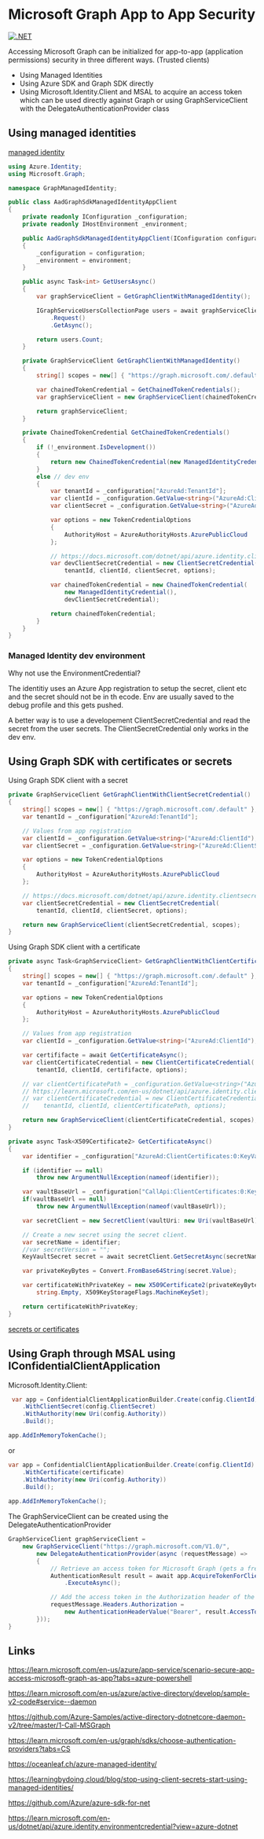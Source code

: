# Microsoft Graph App to App Security

[![.NET](https://github.com/damienbod/MicrosoftGraphAppToAppSecurity/actions/workflows/dotnet.yml/badge.svg)](https://github.com/damienbod/MicrosoftGraphAppToAppSecurity/actions/workflows/dotnet.yml)

Accessing Microsoft Graph can be initialized for app-to-app (application permissions) security in three different ways. (Trusted clients)

- Using Managed Identities
- Using Azure SDK and Graph SDK directly
- Using Microsoft.Identity.Client and MSAL to acquire an access token which can be used directly against Graph or using GraphServiceClient with the DelegateAuthenticationProvider class

## Using managed identities

[managed identity](https://learn.microsoft.com/en-us/azure/app-service/scenario-secure-app-access-microsoft-graph-as-app?tabs=azure-powershell)

```csharp
using Azure.Identity;
using Microsoft.Graph;

namespace GraphManagedIdentity;

public class AadGraphSdkManagedIdentityAppClient
{
    private readonly IConfiguration _configuration;
    private readonly IHostEnvironment _environment;

    public AadGraphSdkManagedIdentityAppClient(IConfiguration configuration, IHostEnvironment environment)
    {
        _configuration = configuration;
        _environment = environment;
    }

    public async Task<int> GetUsersAsync()
    {
        var graphServiceClient = GetGraphClientWithManagedIdentity();

        IGraphServiceUsersCollectionPage users = await graphServiceClient.Users
            .Request()
            .GetAsync();

        return users.Count;
    }

    private GraphServiceClient GetGraphClientWithManagedIdentity()
    {
        string[] scopes = new[] { "https://graph.microsoft.com/.default" };

        var chainedTokenCredential = GetChainedTokenCredentials();
        var graphServiceClient = new GraphServiceClient(chainedTokenCredential, scopes);

        return graphServiceClient;
    }

    private ChainedTokenCredential GetChainedTokenCredentials()
    {
        if (!_environment.IsDevelopment())
        {
            return new ChainedTokenCredential(new ManagedIdentityCredential());
        }
        else // dev env
        {
            var tenantId = _configuration["AzureAd:TenantId"];
            var clientId = _configuration.GetValue<string>("AzureAd:ClientId");
            var clientSecret = _configuration.GetValue<string>("AzureAd:ClientSecret");

            var options = new TokenCredentialOptions
            {
                AuthorityHost = AzureAuthorityHosts.AzurePublicCloud
            };

            // https://docs.microsoft.com/dotnet/api/azure.identity.clientsecretcredential
            var devClientSecretCredential = new ClientSecretCredential(
                tenantId, clientId, clientSecret, options);

            var chainedTokenCredential = new ChainedTokenCredential(
                new ManagedIdentityCredential(),
                devClientSecretCredential);

            return chainedTokenCredential;
        }
    }
}
```

### Managed Identity dev environment

Why not use the EnvironmentCredential?

The identitiy uses an Azure App registration to setup the secret, client etc and the secret should not be in th ecode. Env are usually saved to the debug profile and this gets pushed.

A better way is to use a developement ClientSecretCredential and read the secret from the user secrets. The ClientSecretCredential only works in the dev env.

## Using Graph SDK with certificates or secrets

Using Graph SDK client with a secret
```csharp
private GraphServiceClient GetGraphClientWithClientSecretCredential()
{
    string[] scopes = new[] { "https://graph.microsoft.com/.default" };
    var tenantId = _configuration["AzureAd:TenantId"];

    // Values from app registration
    var clientId = _configuration.GetValue<string>("AzureAd:ClientId");
    var clientSecret = _configuration.GetValue<string>("AzureAd:ClientSecret");

    var options = new TokenCredentialOptions
    {
        AuthorityHost = AzureAuthorityHosts.AzurePublicCloud
    };

    // https://docs.microsoft.com/dotnet/api/azure.identity.clientsecretcredential
    var clientSecretCredential = new ClientSecretCredential(
        tenantId, clientId, clientSecret, options);

    return new GraphServiceClient(clientSecretCredential, scopes);
}
```

Using Graph SDK client with a certificate

```csharp
private async Task<GraphServiceClient> GetGraphClientWithClientCertificateCredentialAsync()
{
    string[] scopes = new[] { "https://graph.microsoft.com/.default" };
    var tenantId = _configuration["AzureAd:TenantId"];

    var options = new TokenCredentialOptions
    {
        AuthorityHost = AzureAuthorityHosts.AzurePublicCloud
    };

    // Values from app registration
    var clientId = _configuration.GetValue<string>("AzureAd:ClientId");

    var certififacte = await GetCertificateAsync();
    var clientCertificateCredential = new ClientCertificateCredential(
        tenantId, clientId, certififacte, options);

    // var clientCertificatePath = _configuration.GetValue<string>("AzureAd:CertificateName");
    // https://learn.microsoft.com/en-us/dotnet/api/azure.identity.clientcertificatecredential?view=azure-dotnet
    // var clientCertificateCredential = new ClientCertificateCredential(
    //    tenantId, clientId, clientCertificatePath, options);

    return new GraphServiceClient(clientCertificateCredential, scopes);
}

private async Task<X509Certificate2> GetCertificateAsync()
{
    var identifier = _configuration["AzureAd:ClientCertificates:0:KeyVaultCertificateName"];

    if (identifier == null)
        throw new ArgumentNullException(nameof(identifier));

    var vaultBaseUrl = _configuration["CallApi:ClientCertificates:0:KeyVaultUrl"];
    if(vaultBaseUrl == null)
        throw new ArgumentNullException(nameof(vaultBaseUrl));

    var secretClient = new SecretClient(vaultUri: new Uri(vaultBaseUrl), credential: new DefaultAzureCredential());

    // Create a new secret using the secret client.
    var secretName = identifier;
    //var secretVersion = "";
    KeyVaultSecret secret = await secretClient.GetSecretAsync(secretName);

    var privateKeyBytes = Convert.FromBase64String(secret.Value);

    var certificateWithPrivateKey = new X509Certificate2(privateKeyBytes,
        string.Empty, X509KeyStorageFlags.MachineKeySet);

    return certificateWithPrivateKey;
}
```

[secrets or certificates](https://learn.microsoft.com/en-us/azure/active-directory/develop/sample-v2-code#service--daemon)


## Using Graph through MSAL using IConfidentialClientApplication

Microsoft.Identity.Client: 

```csharp
 var app = ConfidentialClientApplicationBuilder.Create(config.ClientId)
    .WithClientSecret(config.ClientSecret)
    .WithAuthority(new Uri(config.Authority))
    .Build();

app.AddInMemoryTokenCache();
```
or 

```csharp
var app = ConfidentialClientApplicationBuilder.Create(config.ClientId)
    .WithCertificate(certificate)
    .WithAuthority(new Uri(config.Authority))
    .Build(); 
  
app.AddInMemoryTokenCache();
```

The GraphServiceClient can be created using the DelegateAuthenticationProvider

```csharp
GraphServiceClient graphServiceClient =
    new GraphServiceClient("https://graph.microsoft.com/V1.0/", 
        new DelegateAuthenticationProvider(async (requestMessage) =>
        {
            // Retrieve an access token for Microsoft Graph (gets a fresh token if needed).
            AuthenticationResult result = await app.AcquireTokenForClient(scopes)
                .ExecuteAsync();

            // Add the access token in the Authorization header of the API request.
            requestMessage.Headers.Authorization =
                new AuthenticationHeaderValue("Bearer", result.AccessToken);
        }));
}
```
## Links

https://learn.microsoft.com/en-us/azure/app-service/scenario-secure-app-access-microsoft-graph-as-app?tabs=azure-powershell

https://learn.microsoft.com/en-us/azure/active-directory/develop/sample-v2-code#service--daemon

https://github.com/Azure-Samples/active-directory-dotnetcore-daemon-v2/tree/master/1-Call-MSGraph

https://learn.microsoft.com/en-us/graph/sdks/choose-authentication-providers?tabs=CS

https://oceanleaf.ch/azure-managed-identity/

https://learningbydoing.cloud/blog/stop-using-client-secrets-start-using-managed-identities/

https://github.com/Azure/azure-sdk-for-net

https://learn.microsoft.com/en-us/dotnet/api/azure.identity.environmentcredential?view=azure-dotnet